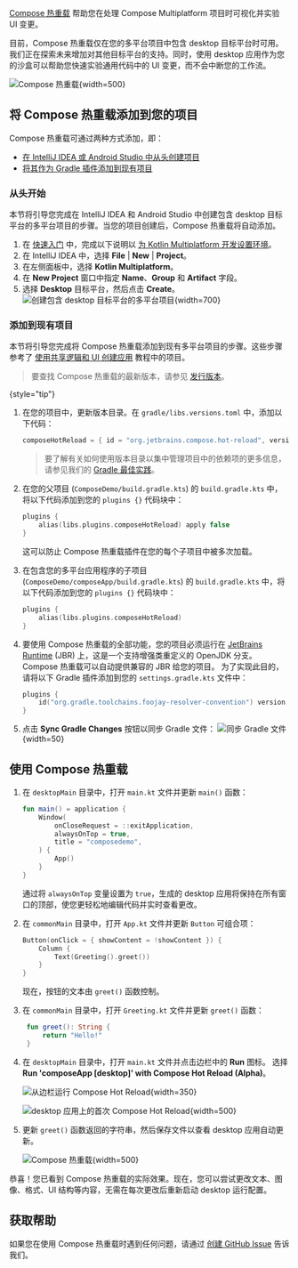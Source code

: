 [//]: # (title: Compose 热重载)

<primary-label ref="alpha"/>

[Compose 热重载](https://github.com/JetBrains/compose-hot-reload) 帮助您在处理 Compose Multiplatform 项目时可视化并实验 UI 变更。

目前，Compose 热重载仅在您的多平台项目中包含 desktop 目标平台时可用。我们正在探索未来增加对其他目标平台的支持。同时，使用 desktop 应用作为您的沙盒可以帮助您快速实验通用代码中的 UI 变更，而不会中断您的工作流。

![Compose 热重载](compose-hot-reload.gif){width=500}

## 将 Compose 热重载添加到您的项目

Compose 热重载可通过两种方式添加，即：

* [在 IntelliJ IDEA 或 Android Studio 中从头创建项目](#from-scratch)
* [将其作为 Gradle 插件添加到现有项目](#to-an-existing-project)

### 从头开始

本节将引导您完成在 IntelliJ IDEA 和 Android Studio 中创建包含 desktop 目标平台的多平台项目的步骤。当您的项目创建后，Compose 热重载将自动添加。

1. 在 [快速入门](quickstart.md) 中，完成以下说明以 [为 Kotlin Multiplatform 开发设置环境](quickstart.md#set-up-the-environment)。
2. 在 IntelliJ IDEA 中，选择 **File** | **New** | **Project**。
3. 在左侧面板中，选择 **Kotlin Multiplatform**。
4. 在 **New Project** 窗口中指定 **Name**、**Group** 和 **Artifact** 字段。
5. 选择 **Desktop** 目标平台，然后点击 **Create**。
   ![创建包含 desktop 目标平台的多平台项目](create-desktop-project.png){width=700}

### 添加到现有项目

本节将引导您完成将 Compose 热重载添加到现有多平台项目的步骤。这些步骤参考了 [使用共享逻辑和 UI 创建应用](compose-multiplatform-create-first-app.md) 教程中的项目。

> 要查找 Compose 热重载的最新版本，请参见 [发行版本](https://github.com/JetBrains/compose-hot-reload/releases)。
> 
{style="tip"}

1. 在您的项目中，更新版本目录。在 `gradle/libs.versions.toml` 中，添加以下代码：
   ```kotlin
   composeHotReload = { id = "org.jetbrains.compose.hot-reload", version.ref = "composeHotReload"}
   ```

   > 要了解有关如何使用版本目录以集中管理项目中的依赖项的更多信息，请参见我们的 [Gradle 最佳实践](https://kotlinlang.org/gradle-best-practices.html)。

2. 在您的父项目 (`ComposeDemo/build.gradle.kts`) 的 `build.gradle.kts` 中，将以下代码添加到您的 `plugins {}` 代码块中：
   ```kotlin
   plugins {
       alias(libs.plugins.composeHotReload) apply false
   }
   ```
   这可以防止 Compose 热重载插件在您的每个子项目中被多次加载。

3. 在包含您的多平台应用程序的子项目 (`ComposeDemo/composeApp/build.gradle.kts`) 的 `build.gradle.kts` 中，将以下代码添加到您的 `plugins {}` 代码块中：
   ```kotlin
   plugins { 
       alias(libs.plugins.composeHotReload)
   }
   ```

4. 要使用 Compose 热重载的全部功能，您的项目必须运行在 [JetBrains Runtime](https://github.com/JetBrains/JetBrainsRuntime) (JBR) 上，这是一个支持增强类重定义的 OpenJDK 分支。
   Compose 热重载可以自动提供兼容的 JBR 给您的项目。
   为了实现此目的，请将以下 Gradle 插件添加到您的 `settings.gradle.kts` 文件中：

   ```kotlin
   plugins {
       id("org.gradle.toolchains.foojay-resolver-convention") version "%foojayResolverConventionVersion%"
   }
   ```

5. 点击 **Sync Gradle Changes** 按钮以同步 Gradle 文件： ![同步 Gradle 文件](gradle-sync.png){width=50}

## 使用 Compose 热重载

1. 在 `desktopMain` 目录中，打开 `main.kt` 文件并更新 `main()` 函数：
   ```kotlin
   fun main() = application {
       Window(
           onCloseRequest = ::exitApplication,
           alwaysOnTop = true,
           title = "composedemo",
       ) {
           App()
       }
   }
   ```
   通过将 `alwaysOnTop` 变量设置为 `true`，生成的 desktop 应用将保持在所有窗口的顶部，使您更轻松地编辑代码并实时查看更改。

2. 在 `commonMain` 目录中，打开 `App.kt` 文件并更新 `Button` 可组合项：
   ```kotlin
   Button(onClick = { showContent = !showContent }) {
       Column {
           Text(Greeting().greet())
       }
   }
   ```
   现在，按钮的文本由 `greet()` 函数控制。

3. 在 `commonMain` 目录中，打开 `Greeting.kt` 文件并更新 `greet()` 函数：
   ```kotlin
    fun greet(): String {
        return "Hello!"
    }
   ```

4. 在 `desktopMain` 目录中，打开 `main.kt` 文件并点击边栏中的 **Run** 图标。
   选择 **Run 'composeApp [desktop]' with Compose Hot Reload (Alpha)**。

   ![从边栏运行 Compose Hot Reload](compose-hot-reload-gutter-run.png){width=350}

   ![desktop 应用上的首次 Compose Hot Reload](compose-hot-reload-hello.png){width=500}

5. 更新 `greet()` 函数返回的字符串，然后保存文件以查看 desktop 应用自动更新。

   ![Compose 热重载](compose-hot-reload.gif){width=500}

恭喜！您已看到 Compose 热重载的实际效果。现在，您可以尝试更改文本、图像、格式、UI 结构等内容，无需在每次更改后重新启动 desktop 运行配置。

## 获取帮助

如果您在使用 Compose 热重载时遇到任何问题，请通过 [创建 GitHub Issue](https://github.com/JetBrains/compose-hot-reload/issues) 告诉我们。